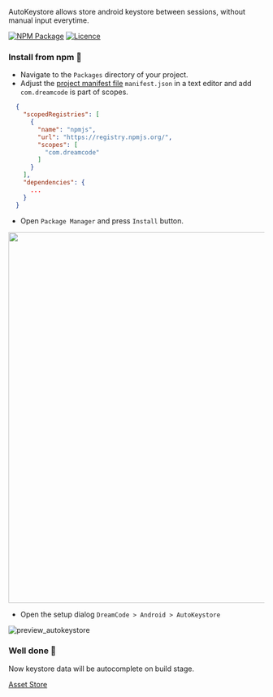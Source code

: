 AutoKeystore allows store android keystore between sessions, without manual input everytime.

[![NPM Package](https://img.shields.io/npm/v/com.dreamcode.mobile.android-keystore)](https://www.npmjs.com/package/com.dreamcode.mobile.android-keystore)
[![Licence](https://img.shields.io/npm/l/com.dreamcode.mobile.android-keystore)](https://github.com/dreamcodestudio/com.dreamcode.mobile.android-keystore/blob/main/LICENSE)

### Install from npm 🤖
* Navigate to the `Packages` directory of your project.
* Adjust the [project manifest file](https://docs.unity3d.com/Manual/upm-manifestPrj.html) `manifest.json` in a text editor and add `com.dreamcode` is part of scopes.
```json
  {
    "scopedRegistries": [
      {
        "name": "npmjs",
        "url": "https://registry.npmjs.org/",
        "scopes": [
          "com.dreamcode"
        ]
      }
    ],
    "dependencies": {
      ...
    }
  }
  ```
  
  * Open `Package Manager` and press `Install` button.
<img src="https://user-images.githubusercontent.com/7010398/187045087-76c3bf90-f023-46d5-a794-9657d9398548.png" width="730">

* Open the setup dialog `DreamCode > Android > AutoKeystore`

![preview_autokeystore](https://user-images.githubusercontent.com/7010398/188006008-336628ff-39b7-42b9-820b-e2f21a5513da.png)

### Well done 🤝
Now keystore data will be autocomplete on build stage.

[Asset Store](https://assetstore.unity.com/packages/slug/232044)